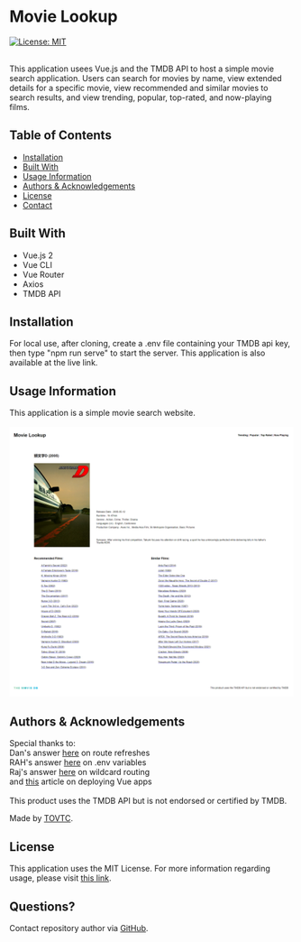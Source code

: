 
  # Movie Lookup
  [![License: MIT](https://img.shields.io/badge/License-MIT-yellow.svg)](https://opensource.org/licenses/MIT)</br></br>
    
  This application usees Vue.js and the TMDB API to host a simple movie search application. Users can search for movies by name, view extended details for a specific movie, view recommended and similar movies to search results, and view trending, popular, top-rated, and now-playing films.
  
  ## Table of Contents
  
  * [Installation](#installation)
  * [Built With](#built)
  * [Usage Information](#usage)
  * [Authors & Acknowledgements](#credits)
  * [License](#license)
  * [Contact](#questions)
  
  ## Built With<a name="built"></a>
  * Vue.js 2
  * Vue CLI
  * Vue Router
  * Axios
  * TMDB API
  
  ## Installation<a name="installation"></a>
  For local use, after cloning, create a .env file containing your TMDB api key, then type "npm run serve" to start the server. This application is also available at the live link.
  
  ## Usage Information<a name="usage"></a>
  <!-- [Movie Lookup]("")</br> -->
    
  This application is a simple movie search website.</br>
  </br>![Movie Lookup](./src/assets/movie-lookup.png "Movie Lookup")</br>
    
  
  ## Authors & Acknowledgements<a name="credits"></a>
  Special thanks to:</br>
  Dan's answer [here](https://stackoverflow.com/questions/66210222/vue-refresh-page-on-param-id-changes-for-the-same-page) on route refreshes</br>
  RAH's answer [here](https://stackoverflow.com/questions/50828904/using-environment-variables-with-vue-js) on .env variables</br>
  Raj's answer [here](https://stackoverflow.com/questions/63526486/vue-router-catch-all-wildcard-not-working) on wildcard routing</br>
  and [this](https://learnvue.co/articles/deploy-vue-to-github-pages) article on deploying Vue apps
  </br>
  </br>
  This product uses the TMDB API but is not endorsed or certified by TMDB.
  
  Made by [TOVTC](https://github.com/TOVTC).
  
  ## License<a name="license"></a>
  This application uses the MIT License. For more information regarding usage, please visit [this link](https://opensource.org/licenses/MIT).
    
  ## Questions?<a name="questions"></a>
  Contact repository author via [GitHub](https://github.com/TOVTC).</br>
    